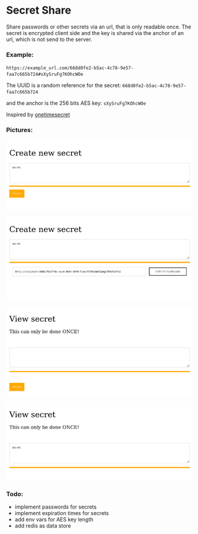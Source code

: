 # Secret Share
Share passwords or other secrets via an url, that is only readable once.
The secret is encrypted client side and the key is shared via the anchor of an url, which is not send to the server.

### Example:
`https://example_url.com/668d0fe2-b5ac-4c78-9e57-faa7c665b724#sXySruFg7KOhcWOe`

The UUID is a random reference for the secret: `668d0fe2-b5ac-4c78-9e57-faa7c665b724`

and the anchor is the 256 bits AES key: `sXySruFg7KOhcWOe`

Inspired by [onetimesecret](https://github.com/onetimesecret/onetimesecret)

### Pictures:

![enter_secret](https://github.com/KaNe23/secret_share/blob/master/pictures/enter_secret.png?raw=true)

![create_secret](https://github.com/KaNe23/secret_share/blob/master/pictures/create_secret.png?raw=true)

![view_secret](https://github.com/KaNe23/secret_share/blob/master/pictures/view_secret.png?raw=true)

![reveal_secret](https://github.com/KaNe23/secret_share/blob/master/pictures/reveal_secret.png?raw=true)

### Todo:
- implement passwords for secrets
- implement expiration times for secrets
- add env vars for AES key length
- add redis as data store